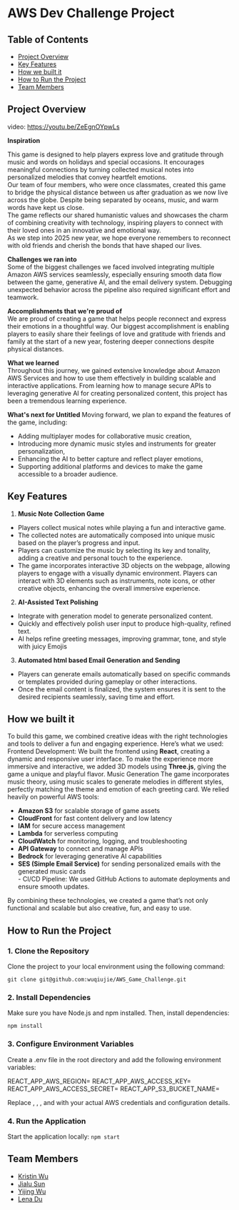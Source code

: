 # AWS Dev Challenge Project

## Table of Contents
- [Project Overview](#project-overview)
- [Key Features](#key-features)
- [How we built it](#How-we-built-it)
- [How to Run the Project](#how-to-run-the-project)
- [Team Members](#team-members)

## Project Overview
video: https://youtu.be/ZeEgnOYpwLs

**Inspiration**  

This game is designed to help players express love and gratitude through music and words on holidays and special occasions. It encourages meaningful connections by turning collected musical notes into personalized melodies that convey heartfelt emotions.  
Our team of four members, who were once classmates, created this game to bridge the physical distance between us after graduation as we now live across the globe. Despite being separated by oceans, music, and warm words have kept us close.  
The game reflects our shared humanistic values and showcases the charm of combining creativity with technology, inspiring players to connect with their loved ones in an innovative and emotional way.  
As we step into 2025 new year, we hope everyone remembers to reconnect with old friends and cherish the bonds that have shaped our lives.

**Challenges we ran into**  
Some of the biggest challenges we faced involved integrating multiple Amazon AWS services seamlessly, especially ensuring smooth data flow between the game, generative AI, and the email delivery system. Debugging unexpected behavior across the pipeline also required significant effort and teamwork.

**Accomplishments that we're proud of**  
We are proud of creating a game that helps people reconnect and express their emotions in a thoughtful way. Our biggest accomplishment is enabling players to easily share their feelings of love and gratitude with friends and family at the start of a new year, fostering deeper connections despite physical distances.

**What we learned**  
Throughout this journey, we gained extensive knowledge about Amazon AWS Services and how to use them effectively in building scalable and interactive applications. From learning how to manage secure APIs to leveraging generative AI for creating personalized content, this project has been a tremendous learning experience.

**What's next for Untitled**
Moving forward, we plan to expand the features of the game, including:  
- Adding multiplayer modes for collaborative music creation,  
- Introducing more dynamic music styles and instruments for greater personalization,  
- Enhancing the AI to better capture and reflect player emotions,  
- Supporting additional platforms and devices to make the game accessible to a broader audience.  


## Key Features

1. **Music Note Collection Game**
- Players collect musical notes while playing a fun and interactive game.
- The collected notes are automatically composed into unique music based on the player’s progress and input.
- Players can customize the music by selecting its key and tonality, adding a creative and personal touch to the experience.
- The game incorporates interactive 3D objects on the webpage, allowing players to engage with a visually dynamic environment. Players can interact with 3D elements such as instruments, note icons, or other creative objects, enhancing the overall immersive experience.

2. **AI-Assisted Text Polishing**
- Integrate with generation model to generate personalized content.
- Quickly and effectively polish user input to produce high-quality, refined text.
- AI helps refine greeting messages, improving grammar, tone, and style with juicy Emojis

3. **Automated html based Email Generation and Sending**
- Players can generate emails automatically based on specific commands or templates provided during gameplay or other interactions.
- Once the email content is finalized, the system ensures it is sent to the desired recipients seamlessly, saving time and effort.

## How we built it

To build this game, we combined creative ideas with the right technologies and tools to deliver a fun and engaging experience. Here’s what we used:
Frontend Development:
We built the frontend using **React**, creating a dynamic and responsive user interface. To make the experience more immersive and interactive, we added 3D models using **Three.js**, giving the game a unique and playful flavor.
Music Generation
The game incorporates music theory, using music scales to generate melodies in different styles, perfectly matching the theme and emotion of each greeting card.
We relied heavily on powerful AWS tools: 
- **Amazon S3** for scalable storage of game assets  	
- **CloudFront** for fast content delivery and low latency  
- **IAM** for secure access management  
- **Lambda** for serverless computing  
- **CloudWatch** for monitoring, logging, and troubleshooting
- **API Gateway** to connect and manage APIs  
- **Bedrock** for leveraging generative AI capabilities  
- **SES (Simple Email Service)** for sending personalized emails with the generated music cards  
       - CI/CD Pipeline:
We used GitHub Actions to automate deployments and ensure smooth updates.

By combining these technologies, we created a game that’s not only functional and scalable but also creative, fun, and easy to use.

   
## How to Run the Project

### 1. Clone the Repository
Clone the project to your local environment using the following command:
```
git clone git@github.com:wuqiujie/AWS_Game_Challenge.git
```

### 2. Install Dependencies
Make sure you have Node.js and npm installed. Then, install dependencies:
   ```
   npm install
   ```

### 3. Configure Environment Variables
Create a .env file in the root directory and add the following environment variables:

REACT_APP_AWS_REGION=<your-aws-region>
REACT_APP_AWS_ACCESS_KEY=<your-aws-access-key>
REACT_APP_AWS_ACCESS_SECRET=<your-aws-access-secret>
REACT_APP_S3_BUCKET_NAME=<your-s3-bucket-name>

Replace <your-aws-region>, <your-aws-access-key>, <your-aws-access-secret>, and <your-s3-bucket-name> with your actual AWS credentials and configuration details.



### 4. Run the Application 
Start the application locally: 
    ```
    npm start
    ```

## Team Members
* [Kristin Wu](https://github.com/wuqiujie)
* [Jialu Sun](https://github.com/sx18014) 
* [Yijing Wu](https://github.com/yijing-wu)
* [Lena Du](https://github.com/LenaDu)
